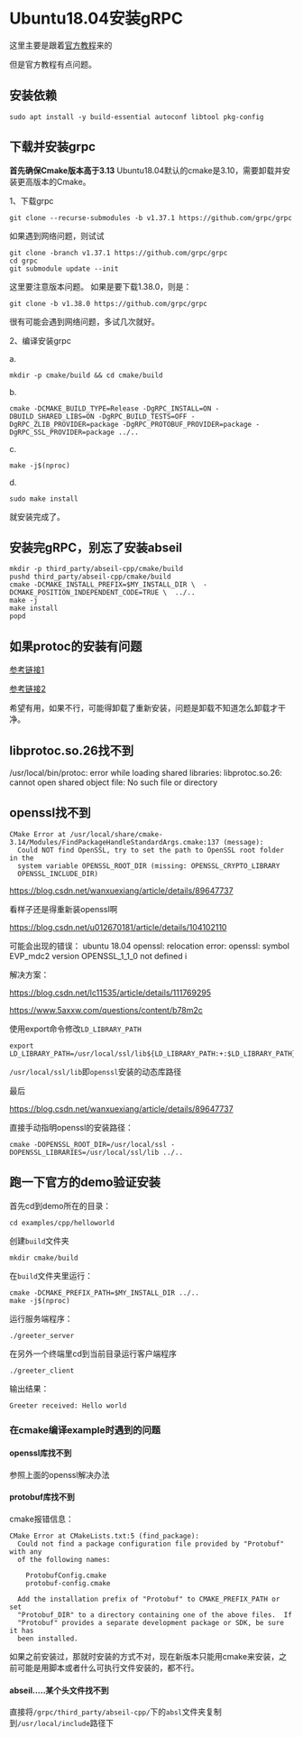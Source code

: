# Ubuntu18.04安装gRPC

这里主要是跟着[官方教程][官方教程]来的

[官方教程]:https://grpc.io/docs/languages/cpp/quickstart/

但是官方教程有点问题。

## 安装依赖

```
sudo apt install -y build-essential autoconf libtool pkg-config
```

## 下载并安装grpc

**首先确保Cmake版本高于3.13**
Ubuntu18.04默认的cmake是3.10，需要卸载并安装更高版本的Cmake。

1、下载grpc
```
git clone --recurse-submodules -b v1.37.1 https://github.com/grpc/grpc
```

如果遇到网络问题，则试试

```
git clone -branch v1.37.1 https://github.com/grpc/grpc
cd grpc
git submodule update --init
```

这里要注意版本问题。
如果是要下载1.38.0，则是：
```
git clone -b v1.38.0 https://github.com/grpc/grpc
```

很有可能会遇到网络问题，多试几次就好。

2、编译安装grpc

a.
```
mkdir -p cmake/build && cd cmake/build
```

b.
```
cmake -DCMAKE_BUILD_TYPE=Release -DgRPC_INSTALL=ON -DBUILD_SHARED_LIBS=ON -DgRPC_BUILD_TESTS=OFF -DgRPC_ZLIB_PROVIDER=package -DgRPC_PROTOBUF_PROVIDER=package -DgRPC_SSL_PROVIDER=package ../..
```

c.
```
make -j$(nproc)
```

d.
```
sudo make install
```

就安装完成了。

## 安装完gRPC，别忘了安装abseil

```
mkdir -p third_party/abseil-cpp/cmake/build
pushd third_party/abseil-cpp/cmake/build
cmake -DCMAKE_INSTALL_PREFIX=$MY_INSTALL_DIR \  -DCMAKE_POSITION_INDEPENDENT_CODE=TRUE \  ../..
make -j
make install
popd
```

## 如果protoc的安装有问题

[参考链接1][参考链接1]

[参考链接1]:https://blog.csdn.net/chenwr2018/article/details/105109987?ops_request_misc=%257B%2522request%255Fid%2522%253A%2522162209950016780265478710%2522%252C%2522scm%2522%253A%252220140713.130102334.pc%255Fall.%2522%257D&request_id=162209950016780265478710&biz_id=0&utm_medium=distribute.pc_search_result.none-task-blog-2~all~first_rank_v2~rank_v29-24-105109987.first_rank_v2_pc_rank_v29&utm_term=%E5%8D%B8%E8%BD%BDgRPC&spm=1018.2226.3001.4187

[参考链接2][参考链接2]

[参考链接2]:https://www.cnblogs.com/youxin/p/4073703.html

希望有用，如果不行，可能得卸载了重新安装，问题是卸载不知道怎么卸载才干净。

## libprotoc.so.26找不到

/usr/local/bin/protoc: error while loading shared libraries: libprotoc.so.26: cannot open shared object file: No such file or directory

## openssl找不到

```
CMake Error at /usr/local/share/cmake-3.14/Modules/FindPackageHandleStandardArgs.cmake:137 (message):
  Could NOT find OpenSSL, try to set the path to OpenSSL root folder in the
  system variable OPENSSL_ROOT_DIR (missing: OPENSSL_CRYPTO_LIBRARY
  OPENSSL_INCLUDE_DIR)
```

https://blog.csdn.net/wanxuexiang/article/details/89647737

看样子还是得重新装openssl啊

https://blog.csdn.net/u012670181/article/details/104102110

可能会出现的错误：
ubuntu 18.04 openssl: relocation error: openssl: symbol EVP_mdc2 version OPENSSL_1_1_0 not defined i

解决方案：

https://blog.csdn.net/lc11535/article/details/111769295

https://www.5axxw.com/questions/content/b78m2c

使用export命令修改`LD_LIBRARY_PATH`

```
export LD_LIBRARY_PATH=/usr/local/ssl/lib${LD_LIBRARY_PATH:+:$LD_LIBRARY_PATH}
```

`/usr/local/ssl/lib`即`openssl`安装的动态库路径

最后

https://blog.csdn.net/wanxuexiang/article/details/89647737

直接手动指明openssl的安装路径：
```
cmake -DOPENSSL_ROOT_DIR=/usr/local/ssl -DOPENSSL_LIBRARIES=/usr/local/ssl/lib ../..
```

## 跑一下官方的demo验证安装

首先cd到demo所在的目录：
```
cd examples/cpp/helloworld
```

创建`build`文件夹
```
mkdir cmake/build
```

在`build`文件夹里运行：
```
cmake -DCMAKE_PREFIX_PATH=$MY_INSTALL_DIR ../..
make -j$(nproc)
```

运行服务端程序：
```
./greeter_server
```

在另外一个终端里cd到当前目录运行客户端程序
```
./greeter_client
```

输出结果：
```
Greeter received: Hello world
```

### 在cmake编译example时遇到的问题

#### openssl库找不到

参照上面的openssl解决办法

#### protobuf库找不到

cmake报错信息：
```
CMake Error at CMakeLists.txt:5 (find_package):
  Could not find a package configuration file provided by "Protobuf" with any
  of the following names:

    ProtobufConfig.cmake
    protobuf-config.cmake

  Add the installation prefix of "Protobuf" to CMAKE_PREFIX_PATH or set
  "Protobuf_DIR" to a directory containing one of the above files.  If
  "Protobuf" provides a separate development package or SDK, be sure it has
  been installed.
```

如果之前安装过，那就时安装的方式不对，现在新版本只能用cmake来安装，之前可能是用脚本或者什么可执行文件安装的，都不行。

#### abseil.....某个头文件找不到

直接将`/grpc/third_party/abseil-cpp/`下的`absl`文件夹复制到`/usr/local/include`路径下
